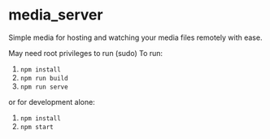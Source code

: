 # media_server

Simple media for hosting and watching your media files remotely with ease.

May need root privileges to run (sudo)
To run:
1. `npm install`
2. `npm run build`
3. `npm run serve`

or for development alone:
1. `npm install`
2. `npm start`
